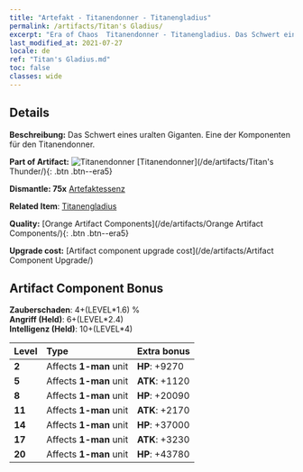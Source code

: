 ```yaml
---
title: "Artefakt - Titanendonner - Titanengladius"
permalink: /artifacts/Titan's Gladius/
excerpt: "Era of Chaos  Titanendonner - Titanengladius. Das Schwert eines uralten Giganten. Eine der Komponenten für den Titanendonner."
last_modified_at: 2021-07-27
locale: de
ref: "Titan's Gladius.md"
toc: false
classes: wide
---
```




## Details

 **Beschreibung:** Das Schwert eines uralten Giganten. Eine der Komponenten für den Titanendonner.

 **Part of Artifact:** ![Titanendonner](/images/t/icon_artifact_42.png) [Titanendonner](/de/artifacts/Titan's Thunder/){: .btn .btn--era5}

 **Dismantle: 75x** [Artefaktessenz](/ItemsDE/con_905/)

 **Related Item**: [Titanengladius](/ItemsDE/art_156/)

 **Quality:** [Orange Artifact Components](/de/artifacts/Orange Artifact Components/){: .btn .btn--era5}

 **Upgrade cost:** [Artifact component upgrade cost](/de/artifacts/Artifact Component Upgrade/)

## Artifact Component Bonus

  **Zauberschaden**: 4+(LEVEL\*1.6) %<br/>**Angriff (Held)**: 6+(LEVEL\*2.4)<br/>**Intelligenz (Held)**: 10+(LEVEL\*4)

  |  Level  | Type |    Extra bonus  | 
  |:--------|:-----|:----------------| 
  | **2** | Affects **1-man** unit | **HP**: +9270 | 
  | **5** | Affects **1-man** unit | **ATK**: +1120 | 
  | **8** | Affects **1-man** unit | **HP**: +20090 | 
  | **11** | Affects **1-man** unit | **ATK**: +2170 | 
  | **14** | Affects **1-man** unit | **HP**: +37000 | 
  | **17** | Affects **1-man** unit | **ATK**: +3230 | 
  | **20** | Affects **1-man** unit | **HP**: +43780 | 
